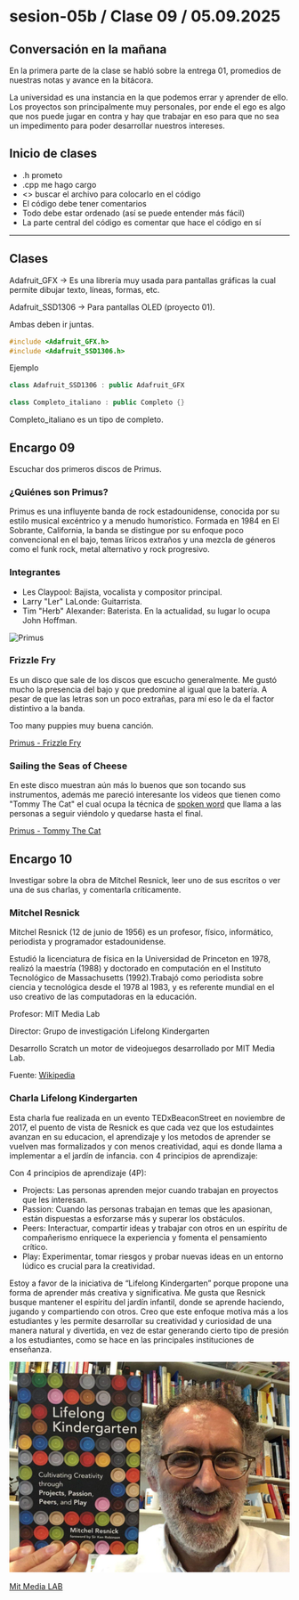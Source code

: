# sesion-05b / Clase 09 / 05.09.2025
## Conversación en la mañana

En la primera parte de la clase se habló sobre la entrega 01, promedios de nuestras notas y avance en la bitácora.

La universidad es una instancia en la que podemos errar y aprender de ello. Los proyectos son principalmente muy personales, por ende el ego es algo que nos puede jugar en contra y hay que trabajar en eso para que no sea un impedimento para poder desarrollar nuestros intereses.

## Inicio de clases
- .h prometo
- .cpp me hago cargo
- <> buscar el archivo para colocarlo en el código
- El código debe tener comentarios
- Todo debe estar ordenado (así se puede entender más fácil)
- La parte central del código es comentar que hace el código en sí 

---

## Clases

Adafruit_GFX → Es una librería muy usada para pantallas gráficas la cual permite dibujar texto, líneas, formas, etc.

Adafruit_SSD1306 → Para pantallas OLED (proyecto 01).

Ambas deben ir juntas.

```cpp
#include <Adafruit_GFX.h>
#include <Adafruit_SSD1306.h>
```

Ejemplo

```cpp
class Adafruit_SSD1306 : public Adafruit_GFX 
```
```cpp
class Completo_italiano : public Completo {}
```
Completo_italiano es un tipo de completo.

## Encargo 09

Escuchar dos primeros discos de Primus.

### ¿Quiénes son Primus?

Primus es una influyente banda de rock estadounidense, conocida por su estilo musical excéntrico y a menudo humorístico. Formada en 1984 en El Sobrante, California, la banda se distingue por su enfoque poco convencional en el bajo, temas líricos extraños y una mezcla de géneros como el funk rock, metal alternativo y rock progresivo. 

### Integrantes 

- Les Claypool: Bajista, vocalista y compositor principal.
- Larry "Ler" LaLonde: Guitarrista.
- Tim "Herb" Alexander: Baterista. En la actualidad, su lugar lo ocupa John Hoffman.

![Primus](./imagenes/Primus.png)


### Frizzle Fry 

Es un disco que sale de los discos que escucho generalmente. Me gustó mucho la presencia del bajo y que predomine al igual que la batería. A pesar de que las letras son un poco extrañas, para mí eso le da el factor distintivo a la banda.

Too many puppies muy buena canción.  

[Primus - Frizzle Fry](https://www.youtube.com/watch?v=5-WqNEmrnfM&list=PLPLj3dwmpRnGQMHtjrnhTU454dGRuR_xq)

### Sailing the Seas of Cheese

En este disco muestran aún más lo buenos que son tocando sus instrumentos, además me pareció interesante los videos que tienen como "Tommy The Cat" el cual ocupa la técnica de [spoken word](https://es.wikipedia.org/wiki/Spoken_word) que llama a las personas a seguir viéndolo y quedarse hasta el final.

[Primus - Tommy The Cat](https://www.youtube.com/watch?v=r4OhIU-PmB8&list=RDr4OhIU-PmB8&start_radio=1)

## Encargo 10

Investigar sobre la obra de Mitchel Resnick, leer uno de sus escritos o ver una de sus charlas, y comentarla críticamente.

### Mitchel Resnick

Mitchel Resnick (12 de junio de 1956) es un profesor, físico, informático, periodista y programador estadounidense.

Estudió la licenciatura de física en la Universidad de Princeton en 1978, realizó la maestría (1988) y doctorado en computación en el Instituto Tecnológico de Massachusetts (1992).Trabajó como periodista sobre ciencia y tecnológica desde el 1978 al 1983, y es referente mundial en el uso creativo de las computadoras en la educación.

Profesor: MIT Media Lab

Director: Grupo de investigación Lifelong Kindergarten

Desarrollo Scratch un motor de videojuegos desarrollado por MIT Media Lab.

Fuente: [Wikipedia](https://es.wikipedia.org/wiki/Mitchel_Resnick)

### Charla Lifelong Kindergarten

Esta charla fue realizada en un evento TEDxBeaconStreet en noviembre de 2017, el puento de vista de Resnick es que cada vez que los estudaintes avanzan en su educacion, el aprendizaje y los metodos de aprender se vuelven mas formalizados y con menos creatividad, aqui es donde llama a implementar a el jardín de infancia. con 4 principios de aprendizaje: 

Con 4 principios de aprendizaje (4P): 

- Projects: Las personas aprenden mejor cuando trabajan en proyectos que les interesan.
- Passion: Cuando las personas trabajan en temas que les apasionan, están dispuestas a esforzarse más y superar los obstáculos.
- Peers: Interactuar, compartir ideas y trabajar con otros en un espíritu de compañerismo enriquece la experiencia y fomenta el pensamiento crítico.
- Play: Experimentar, tomar riesgos y probar nuevas ideas en un entorno lúdico es crucial para la creatividad.
  
Estoy a favor de la iniciativa de “Lifelong Kindergarten” porque propone una forma de aprender más creativa y significativa. Me gusta que Resnick busque mantener el espíritu del jardín infantil, donde se aprende haciendo, jugando y compartiendo con otros. Creo que este enfoque motiva más a los estudiantes y les permite desarrollar su creatividad y curiosidad de una manera natural y divertida, en vez de estar generando cierto tipo de presión a los estudiantes, como se hace en las principales instituciones de enseñanza. 

![Mit](./imagenes/mit.png)
  

[Mit Media LAB](https://www.media.mit.edu/posts/lifelong-kindergarten-cultivating-creativity-through-projects-passion-peers-and-play/#:~:text=Kindergarten%20is%20becoming%20more%20like,more%20important%20than%20ever%20before.)

